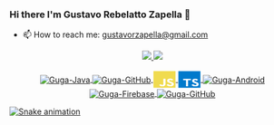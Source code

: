 ### Hi there I'm Gustavo Rebelatto Zapella 👋

- 📫 How to reach me: gustavorzapella@gmail.com

<div align="center">
  <a href="https://github.com/rebelattogustavo">
  <img height="180em" src="https://github-readme-stats.vercel.app/api?username=rebelattogustavo&show_icons=true&theme=dracula&include_all_commits=true&count_private=true"/>
  <img height="180em" src="https://github-readme-stats.vercel.app/api/top-langs/?username=rebelattogustavo&layout=compact&langs_count=7&theme=dracula"/>
</div>
<div align="center" style="display: inline_block"><br>
  <img align="center" alt="Guga-Java" height="30" width="30" src="https://cdn.jsdelivr.net/gh/devicons/devicon/icons/java/java-original.svg">
  <img align="center" alt="Guga-GitHub" height="30" width="40" src="https://cdn.jsdelivr.net/gh/devicons/devicon/icons/python/python-original.svg" />
  <img align="center" alt="Guga-Js" height="30" width="40" src="https://raw.githubusercontent.com/devicons/devicon/master/icons/javascript/javascript-plain.svg">
  <img align="center" alt="Guga-Ts" height="30" width="40" src="https://raw.githubusercontent.com/devicons/devicon/master/icons/typescript/typescript-plain.svg">
  <img align="center" alt="Guga-Android" height="30" width="40" src="https://cdn.jsdelivr.net/gh/devicons/devicon/icons/android/android-original-wordmark.svg" />
  <img align="center" alt="Guga-Firebase" height="30" width="40" src="https://cdn.jsdelivr.net/gh/devicons/devicon/icons/firebase/firebase-plain.svg" />
  <img align="center" alt="Guga-GitHub" height="30" width="40" src="https://cdn.jsdelivr.net/gh/devicons/devicon/icons/react/react-original.svg" />
    
  
</div>
  
  ![Snake animation](https://github.com/rebelattogustavo/rebelattogustavo/blob/output/github-contribution-grid-snake.svg)
